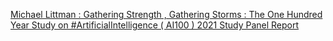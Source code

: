 [Michael Littman : Gathering Strength , Gathering Storms : The One Hundred Year Study on #ArtificialIntelligence ( AI100 ) 2021 Study Panel Report](https://qi.tc/qi/111253)